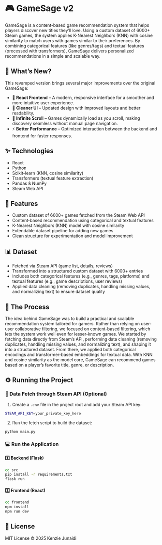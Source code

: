 # 🎮 GameSage v2

GameSage is a content-based game recommendation system that helps players discover new titles they’ll love. Using a custom dataset of 6000+ Steam games, the system applies K-Nearest Neighbors (KNN) with cosine similarity to match users with games similar to their preferences. 
By combining categorical features (like genres/tags) and textual features (processed with transformers), GameSage delivers personalized recommendations in a simple and scalable way.

## 🔄 What’s New?

This revamped version brings several major improvements over the original GameSage:  

- 🚀 **React Frontend** – A modern, responsive interface for a smoother and more intuitive user experience.  
- 🎨 **Cleaner UI** – Updated design with improved layouts and better readability.  
- 🔄 **Infinite Scroll** – Games dynamically load as you scroll, making discovery seamless without manual page navigation.  
- ⚡ **Better Performance** – Optimized interaction between the backend and frontend for faster responses. 

## ✨ Technologies  

- React
- Python  
- Scikit-learn (KNN, cosine similarity)  
- Transformers (textual feature extraction)  
- Pandas & NumPy
- Steam Web API  

## 🚀 Features  

- Custom dataset of 6000+ games fetched from the Steam Web API  
- Content-based recommendation using categorical and textual features  
- K-Nearest Neighbors (KNN) model with cosine similarity  
- Extendable dataset pipeline for adding new games  
- Clean structure for experimentation and model improvement  

## 📊 Dataset  

- Fetched via Steam API (game list, details, reviews)  
- Transformed into a structured custom dataset with 6000+ entries  
- Includes both categorical features (e.g., genres, tags, platforms) and textual features (e.g., game descriptions, user reviews)  
- Applied data cleaning (removing duplicates, handling missing values, and normalizing text) to ensure dataset quality  

## 🌠 The Process  

The idea behind GameSage was to build a practical and scalable recommendation system tailored for gamers. Rather than relying on user-user collaborative filtering, we focused on content-based filtering, which lets the system work well even for lesser-known games. We started by fetching data directly from Steam’s API, performing data cleaning (removing duplicates, handling missing values, and normalizing text), and shaping it into a structured dataset. From there, we applied both categorical encodings and transformer-based embeddings for textual data. With KNN and cosine similarity as the model core, GameSage can recommend games based on a player’s favorite title, genre, or description.

## ⚙️ Running the Project  

### 🔑 Data Fetch through Steam API (Optional)

1. Create a `.env` file in the project root and add your Steam API key:
```bash
STEAM_API_KEY=your_private_key_here
```
2. Run the fetch script to build the dataset:  
```bash
python main.py
```

### 💻 Run the Application

#### 1️⃣ Backend (Flask)  
```bash
cd src
pip install -r requirements.txt
flask run
```

#### 2️⃣ Frontend (React) 
```bash
cd frontend
npm install
npm run dev
``` 

## 📝 License  

MIT License © 2025 Kenzie Junaidi
